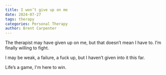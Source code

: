 ```yaml
---
title: I won’t give up on me
date: 2024-07-27
tags: therapy
categories: Personal Therapy
author: Brent Carpenter
---
```

The therapist may have given up on me, but that doesn’t mean I have to. I’m finally willing to fight.

I may be weak, a failure, a fuck up, but I haven’t given into it this far.

Life’s a game, I'm here to win.

